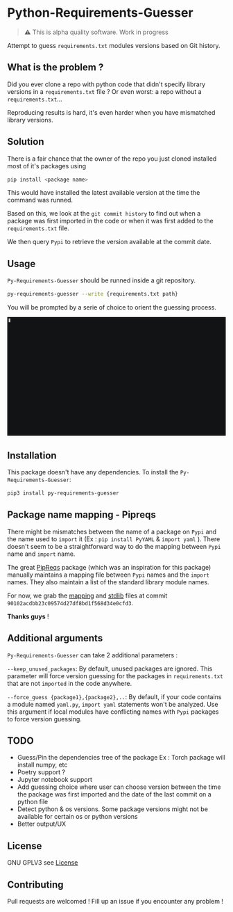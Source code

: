 # Python-Requirements-Guesser

> ⚠️ This is alpha quality software. Work in progress

Attempt to guess `requirements.txt` modules versions based on Git history.

## What is the problem ?
Did you ever clone a repo with python code that didn't specify library versions in a `requirements.txt` file ?
Or even worst: a repo without a `requirements.txt`...

Reproducing results is hard, it's even harder when you have mismatched library versions.

## Solution
There is a fair chance that the owner of the repo you just cloned installed most of it's packages using 
```bash
pip install <package name>
```
This would have installed the latest available version at the time the command was runned.

Based on this, we look at the `git commit history` to find out when a package was first imported in the code or when it was first added to the `requirements.txt` file.

We then query `Pypi` to retrieve the version available at the commit date.

## Usage
`Py-Requirements-Guesser` should be runned inside a git repository.
```bash
py-requirements-guesser --write {requirements.txt path}
```
You will be prompted by a serie of choice to orient the guessing process.

![Python Requirements Guesser](https://github.com/J3rome/py-requirements-guesser/raw/main/img/py-requirements-guesser.gif)

## Installation
This package doesn't have any dependencies.
To install the `Py-Requirements-Guesser`:
```bash
pip3 install py-requirements-guesser
```


## Package name mapping - Pipreqs
There might be mismatches between the name of a package on `Pypi` and the name used to `import` it (Ex : `pip install PyYAML` & `import yaml` ).
There doesn't seem to be a straightforward way to do the mapping between `Pypi` name and `import` name. 

The great [PipReqs](https://github.com/bndr/pipreqs) package (which was an inspiration for this package) manually maintains a mapping file between `Pypi` names and the `import` names. 
They also maintain a list of the standard library module names.

For now, we grab the [mapping](https://github.com/bndr/pipreqs/blob/master/pipreqs/mapping) and [stdlib](https://github.com/bndr/pipreqs/blob/master/pipreqs/stdlib) files at commit `90102acdbb23c09574d27df8bd1f568d34e0cfd3`. 

**Thanks guys** !

## Additional arguments
`Py-Requirements-Guesser` can take 2 additional parameters :

`--keep_unused_packages`: By default, unused packages are ignored. This parameter will force version guessing for the packages in `requirements.txt` that are not `imported` in the code anywhere. 

`--force_guess {package1},{package2},..`: By default, if your code contains a module named `yaml.py`, `import yaml` statements won't be analyzed. Use this argument if local modules have conflicting names with `Pypi` packages to force version guessing. 

## TODO
- Guess/Pin the dependencies tree of the package Ex : Torch package will install numpy, etc
- Poetry support ?
- Jupyter notebook support
- Add guessing choice where user can choose version between the time the package was first imported and the date of the last commit on a python file
- Detect python & os versions. Some package versions might not be available for certain os or python versions
- Better output/UX

## License
GNU GPLV3 see [License](LICENSE)

## Contributing
Pull requests are welcomed !
Fill up an issue if you encounter any problem !
